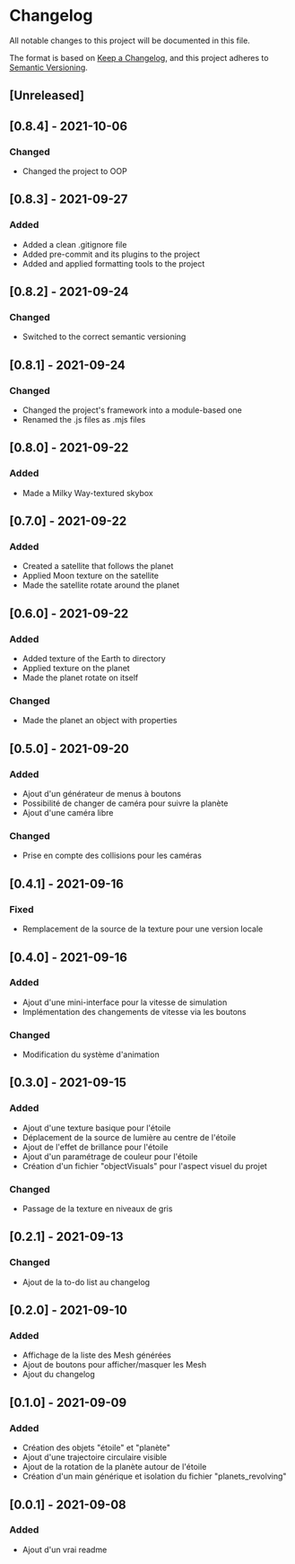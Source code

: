 # Changelog

All notable changes to this project will be documented in this file.

The format is based on [Keep a Changelog](https://keepachangelog.com/en/1.0.0/),
and this project adheres to [Semantic Versioning](https://semver.org/spec/v2.0.0.html).

## [Unreleased]

## [0.8.4] - 2021-10-06

### Changed

- Changed the project to OOP

## [0.8.3] - 2021-09-27

### Added

- Added a clean .gitignore file
- Added pre-commit and its plugins to the project
- Added and applied formatting tools to the project

## [0.8.2] - 2021-09-24

### Changed

- Switched to the correct semantic versioning

## [0.8.1] - 2021-09-24

### Changed

- Changed the project's framework into a module-based one
- Renamed the .js files as .mjs files

## [0.8.0] - 2021-09-22

### Added

- Made a Milky Way-textured skybox

## [0.7.0] - 2021-09-22

### Added

- Created a satellite that follows the planet
- Applied Moon texture on the satellite
- Made the satellite rotate around the planet

## [0.6.0] - 2021-09-22

### Added

- Added texture of the Earth to directory
- Applied texture on the planet
- Made the planet rotate on itself

### Changed

- Made the planet an object with properties

## [0.5.0] - 2021-09-20

### Added

- Ajout d'un générateur de menus à boutons
- Possibilité de changer de caméra pour suivre la planète
- Ajout d'une caméra libre

### Changed

- Prise en compte des collisions pour les caméras

## [0.4.1] - 2021-09-16

### Fixed

- Remplacement de la source de la texture pour une version locale

## [0.4.0] - 2021-09-16

### Added

- Ajout d'une mini-interface pour la vitesse de simulation
- Implémentation des changements de vitesse via les boutons

### Changed

- Modification du système d'animation

## [0.3.0] - 2021-09-15

### Added

- Ajout d'une texture basique pour l'étoile
- Déplacement de la source de lumière au centre de l'étoile
- Ajout de l'effet de brillance pour l'étoile
- Ajout d'un paramétrage de couleur pour l'étoile
- Création d'un fichier "objectVisuals" pour l'aspect visuel du projet

### Changed

- Passage de la texture en niveaux de gris

## [0.2.1] - 2021-09-13

### Changed

- Ajout de la to-do list au changelog

## [0.2.0] - 2021-09-10

### Added

- Affichage de la liste des Mesh générées
- Ajout de boutons pour afficher/masquer les Mesh
- Ajout du changelog

## [0.1.0] - 2021-09-09

### Added

- Création des objets "étoile" et "planète"
- Ajout d'une trajectoire circulaire visible
- Ajout de la rotation de la planète autour de l'étoile
- Création d'un main générique et isolation du fichier "planets_revolving"

## [0.0.1] - 2021-09-08

### Added

- Ajout d'un vrai readme
